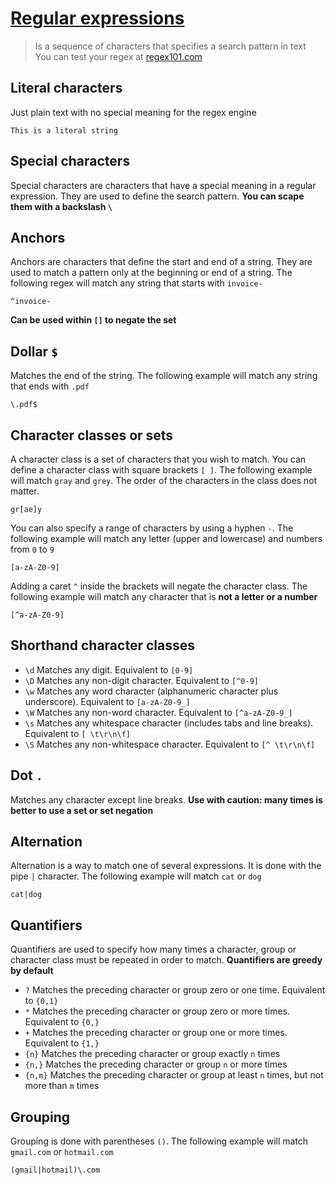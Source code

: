 # [Regular expressions](https://www.regular-expressions.info/tutorial.html)

> Is a sequence of characters that specifies a search pattern in text\
> You can test your regex at [regex101.com](https://regex101.com)

## Literal characters

Just plain text with no special meaning for the regex engine

``` regex
This is a literal string
```

## Special characters

Special characters are characters that have a special meaning in a regular expression. They are used to define the search pattern. **You can scape them with a backslash `\`**

## Anchors

Anchors are characters that define the start and end of a string. They are used to match a pattern only at the beginning or end of a string. The following regex will match any string that starts with `invoice-`

``` regex
^invoice-
```

**Can be used within `[]` to negate the set**

## Dollar `$`

Matches the end of the string. The following example will match any string that ends with `.pdf`

``` regex
\.pdf$
```

## Character classes or sets

A character class is a set of characters that you wish to match. You can define a character class with square brackets `[ ]`. The following example will match `gray` and `grey`. The order of the characters in the class does not matter.

``` regex
gr[ae]y
```

You can also specify a range of characters by using a hyphen `-`. The following example will match any letter (upper and lowercase) and numbers from `0` to `9`

``` regex
[a-zA-Z0-9]
```

Adding a caret `^` inside the brackets will negate the character class. The following example will match any character that is **not a letter or a number**

``` regex
[^a-zA-Z0-9]
```

## Shorthand character classes

- `\d` Matches any digit. Equivalent to `[0-9]`
- `\D` Matches any non-digit character. Equivalent to `[^0-9]`
- `\w` Matches any word character (alphanumeric character plus underscore). Equivalent to `[a-zA-Z0-9_]`
- `\W` Matches any non-word character. Equivalent to `[^a-zA-Z0-9_]`
- `\s` Matches any whitespace character (includes tabs and line breaks). Equivalent to `[ \t\r\n\f]`
- `\S` Matches any non-whitespace character. Equivalent to `[^ \t\r\n\f]`

## Dot `.`

Matches any character except line breaks. **Use with caution: many times is better to use a set or set negation**

## Alternation

Alternation is a way to match one of several expressions. It is done with the pipe `|` character. The following example will match `cat` or `dog`

``` regex
cat|dog
```

## Quantifiers

Quantifiers are used to specify how many times a character, group or character class must be repeated in order to match. **Quantifiers are greedy by default**

- `?` Matches the preceding character or group zero or one time. Equivalent to `{0,1}`
- `*` Matches the preceding character or group zero or more times. Equivalent to `{0,}`
- `+` Matches the preceding character or group one or more times. Equivalent to `{1,}`
- `{n}` Matches the preceding character or group exactly `n` times
- `{n,}` Matches the preceding character or group `n` or more times
- `{n,m}` Matches the preceding character or group at least `n` times, but not more than `m` times

## Grouping

Grouping is done with parentheses `()`. The following example will match `gmail.com` or `hotmail.com`

``` regex
(gmail|hotmail)\.com
```
